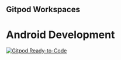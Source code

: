 **Gitpod Workspaces**
---
# Android Development
[![Gitpod Ready-to-Code](https://img.shields.io/badge/Gitpod-Ready--to--Code-blue?logo=gitpod)](https://gitpod.io/#https://github.com/crazyuploader/Gitpod_Workspaces/tree/android)
